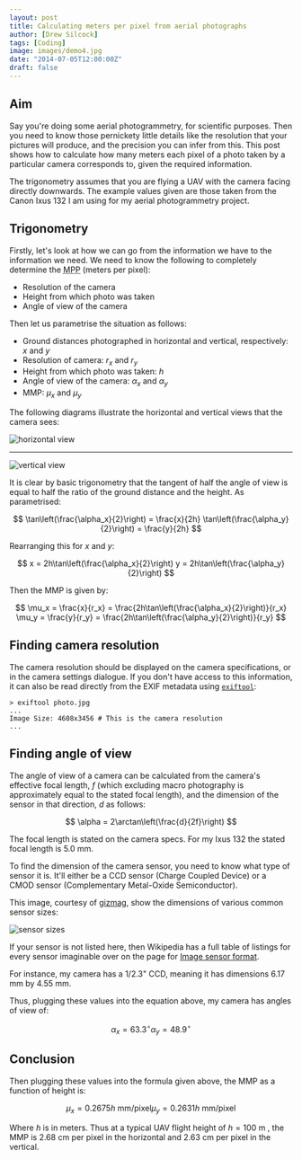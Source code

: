 ```yaml
---
layout: post
title: Calculating meters per pixel from aerial photographs
author: [Drew Silcock]
tags: [Coding]
image: images/demo4.jpg
date: "2014-07-05T12:00:00Z"
draft: false
---
```


## Aim

Say you're doing some aerial photogrammetry, for scientific purposes. Then you need to know those pernickety little details like the resolution that your pictures will produce, and the precision you can infer from this. This post shows how to calculate how many meters each pixel of a photo taken by a particular camera corresponds to, given the required information.

The trigonometry assumes that you are flying a UAV with the camera facing directly downwards. The example values given are those taken from the Canon Ixus 132 I am using for my aerial photogrammetry project.

<!--more-->

## Trigonometry

Firstly, let's look at how we can go from the information we have to the information we need. We need to know the following to completely determine the <abbr title="Meters Per Pixel">MPP</abbr> (meters per pixel):

* Resolution of the camera
* Height from which photo was taken
* Angle of view of the camera

Then let us parametrise the situation as follows:

* Ground distances photographed in horizontal and vertical, respectively: $x$ and $y$
* Resolution of camera: $r_x$ and $r_y$
* Height from which photo was taken: $h$
* Angle of view of the camera: $\alpha_x$ and $\alpha_y$
* MMP: $\mu_x$ and $\mu_y$

The following diagrams illustrate the horizontal and vertical views that the camera sees:

![horizontal view](/public/media/meters-per-pixel/horizontal_view.svg)

-----

![vertical view](/public/media/meters-per-pixel/vertical_view.svg)

It is clear by basic trigonometry that the tangent of half the angle of view is equal to half the ratio of the ground distance and the height. As parametrised:

$$
\tan\left(\frac{\alpha_x}{2}\right) = \frac{x}{2h}
\tan\left(\frac{\alpha_y}{2}\right) = \frac{y}{2h}
$$

Rearranging this for $x$ and $y$:

$$
x = 2h\tan\left(\frac{\alpha_x}{2}\right)
y = 2h\tan\left(\frac{\alpha_y}{2}\right)
$$

Then the MMP is given by:

$$
\mu_x = \frac{x}{r_x} = \frac{2h\tan\left(\frac{\alpha_x}{2}\right)}{r_x}
\mu_y = \frac{y}{r_y} = \frac{2h\tan\left(\frac{\alpha_y}{2}\right)}{r_y}
$$

## Finding camera resolution

The camera resolution should be displayed on the camera specifications, or in the camera settings dialogue. If you don't have access to this information, it can also be read directly from the EXIF metadata using [`exiftool`](http://www.sno.phy.queensu.ca/~phil/exiftool/):

```shell
> exiftool photo.jpg
...
Image Size: 4608x3456 # This is the camera resolution
...
```

## Finding angle of view

The angle of view of a camera can be calculated from the camera's effective focal length, $f$ (which excluding macro photography is approximately equal to the stated focal length), and the dimension of the sensor in that direction, $d$ as follows:

$$
\alpha = 2\arctan\left(\frac{d}{2f}\right)
$$

The focal length is stated on the camera specs. For my Ixus 132 the stated focal length is 5.0 mm.

To find the dimension of the camera sensor, you need to know what type of sensor it is. It'll either be a CCD sensor (Charge Coupled Device) or a CMOD sensor (Complementary Metal-Oxide Semiconductor).

This image, courtesy of [gizmag](http://www.gizmag.com/camera-sensor-size-guide/26684/pictures#1), show the dimensions of various common sensor sizes:

![sensor sizes](/public/media/meters-per-pixel/sensor_sizes.jpg)

If your sensor is not listed here, then Wikipedia has a full table of listings for every sensor imaginable over on the page for [Image sensor format](https://en.wikipedia.org/wiki/Image_sensor_format#Table_of_sensor_formats_and_sizes).

For instance, my camera has a 1/2.3" CCD, meaning it has dimensions 6.17 mm by 4.55 mm.

Thus, plugging these values into the equation above, my camera has angles of view of:

$$
\alpha_x = 63.3^{\circ}
\alpha_y = 48.9^{\circ}
$$

## Conclusion

Then plugging these values into the formula given above, the MMP as a function of height is:

$$
\mu_x = 0.2675h ~\text{mm/pixel}
\mu_y = 0.2631h ~\text{mm/pixel}
$$

Where $h$ is in meters. Thus at a typical UAV flight height of $h = 100~\text{m}$ , the MMP is 2.68 cm per pixel in the horizontal and 2.63 cm per pixel in the vertical.
